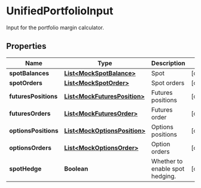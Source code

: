 
# UnifiedPortfolioInput

Input for the portfolio margin calculator.

## Properties

Name | Type | Description | Notes
------------ | ------------- | ------------- | -------------
**spotBalances** | [**List&lt;MockSpotBalance&gt;**](MockSpotBalance.md) | Spot |  [optional]
**spotOrders** | [**List&lt;MockSpotOrder&gt;**](MockSpotOrder.md) | Spot orders |  [optional]
**futuresPositions** | [**List&lt;MockFuturesPosition&gt;**](MockFuturesPosition.md) | Futures positions |  [optional]
**futuresOrders** | [**List&lt;MockFuturesOrder&gt;**](MockFuturesOrder.md) | Futures order |  [optional]
**optionsPositions** | [**List&lt;MockOptionsPosition&gt;**](MockOptionsPosition.md) | Options positions |  [optional]
**optionsOrders** | [**List&lt;MockOptionsOrder&gt;**](MockOptionsOrder.md) | Option orders |  [optional]
**spotHedge** | **Boolean** | Whether to enable spot hedging. |  [optional]

